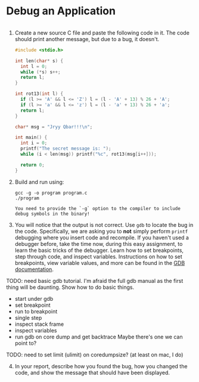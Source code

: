 # Debug an Application
```{include} ../common/aws_caution.md
```

1. Create a new source C file and paste the following code in it.
The code should print another message, but due to a bug, it doesn't.
    ```C
    #include <stdio.h>
    
    int len(char* s) {
      int l = 0;
      while (*s) s++;
      return l;
    }
    
    int rot13(int l) {
      if (l >= 'A' && l <= 'Z') l = (l - 'A' + 13) % 26 + 'A';
      if (l >= 'a' && l <= 'z') l = (l - 'a' + 13) % 26 + 'a';
      return l;
    }
    
    char* msg = "Jryy Qbar!!!\n";
    
    int main() {
      int i = 0;
      printf("The secret message is: ");
      while (i < len(msg)) printf("%c", rot13(msg[i++]));
    
      return 0;
    }
    ```
2. Build and run using:
    ```
    gcc -g -o program program.c
    ./program
    ```
    ```{note}
    You need to provide the `-g` option to the compiler to include
    debug symbols in the binary!
    ```
3. You will notice that the output is not correct.  Use `gdb`
to locate the bug in the code.   Specifically, we are asking you to
**not** simply perform `printf` debugging where you insert
code and recompile. If you haven't used a debugger before, take
the time now, during this easy assignment, to learn the basic tricks
of the debugger.  Learn how to set breakpoints, step through code, and
inspect variables. Instructions on how to set breakpoints, view variable
values, and more can be found in the
[GDB documentation](https://sourceware.org/gdb/current/onlinedocs/gdb/).

TODO: need basic gdb tutorial.  I'm afraid the full gdb manual as the first
thing will be daunting.  Show how to do basic things.
* start under gdb
* set breakpoint
* run to breakpoint
* single step
* inspect stack frame
* inspect variables
* run gdb on core dump and get backtrace
Maybe there's one we can point to?


TODO: need to set limit (ulimit) on coredumpsize?  (at least on mac, I do)




4. In your report, describe how you found the bug, how you changed the code, and show the message that should have been displayed.

```{include} ../common/aws_caution.md
```

